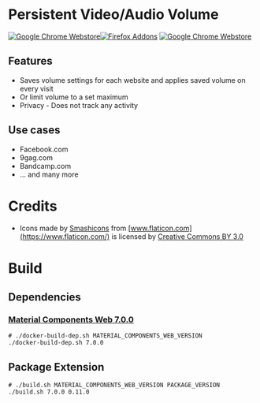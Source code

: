 # Persistent Video/Audio Volume

[![Google Chrome Webstore](https://developer.chrome.com/webstore/images/ChromeWebStore_Badge_v2_206x58.png)](https://chrome.google.com/webstore/detail/persistent-video-volume/ppoliijncpdcgddmfibmgnjhegceaadj)[![Firefox Addons](https://addons.cdn.mozilla.net/static/img/addons-buttons/AMO-button_1.png)](https://addons.mozilla.org/de/firefox/addon/persistent-video-audio-volume/?src=external-github)
[![Google Chrome Webstore](https://github.com/puddingspudding/persistent-video-volume/raw/release-0.11.0/brave-logotype-full-color.png)](https://chrome.google.com/webstore/detail/persistent-video-volume/ppoliijncpdcgddmfibmgnjhegceaadj)

## Features

- Saves volume settings for each website and applies saved volume on every visit
- Or limit volume to a set maximum
- Privacy - Does not track any activity

## Use cases

- Facebook.com
- 9gag.com
- Bandcamp.com
- ... and many more

# Credits

- Icons made by [Smashicons](https://www.flaticon.com/authors/smashicons) from [www.flaticon.com](https://www.flaticon.com/) is licensed by [Creative Commons BY 3.0](http://creativecommons.org/licenses/by/3.0/)


# Build

## Dependencies

### [Material Components Web 7.0.0](https://github.com/material-components/material-components-web/archive/v7.0.0.zip)

```
# ./docker-build-dep.sh MATERIAL_COMPONENTS_WEB_VERSION 
./docker-build-dep.sh 7.0.0
```

## Package Extension

```
# ./build.sh MATERIAL_COMPONENTS_WEB_VERSION PACKAGE_VERSION 
./build.sh 7.0.0 0.11.0
```

